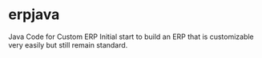 # erpjava
Java Code for Custom ERP
Initial start to build an ERP that is customizable very easily but still remain standard.
